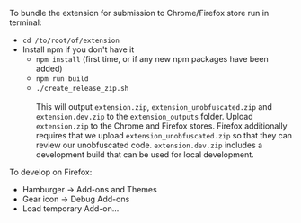 To bundle the extension for submission to Chrome/Firefox store run in terminal:

- `cd /to/root/of/extension`
- Install npm if you don't have it
  - `npm install` (first time, or if any new npm packages have been added)
  - `npm run build`
  - `./create_release_zip.sh`\
    \
This will output `extension.zip`, `extension_unobfuscated.zip` and `extension.dev.zip` to the `extension_outputs` folder. Upload `extension.zip` to the Chrome and Firefox stores. Firefox additionally requires that we upload `extension_unobfuscated.zip` so that they can review our unobfuscated code. `extension.dev.zip` includes a development build that can be used for local development.

To develop on Firefox:
- Hamburger -> Add-ons and Themes
- Gear icon -> Debug Add-ons
- Load temporary Add-on...
